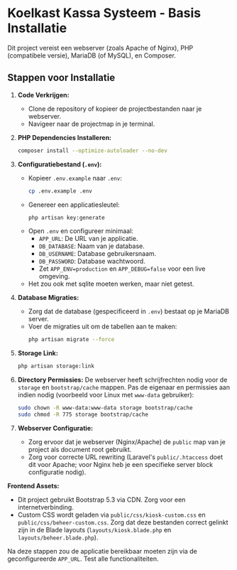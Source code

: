 # Koelkast Kassa Systeem - Basis Installatie

Dit project vereist een webserver (zoals Apache of Nginx), PHP (compatibele versie), MariaDB (of MySQL), en Composer.

## Stappen voor Installatie

1.  **Code Verkrijgen:**
    * Clone de repository of kopieer de projectbestanden naar je webserver.
    * Navigeer naar de projectmap in je terminal.

2.  **PHP Dependencies Installeren:**
    ```bash
    composer install --optimize-autoloader --no-dev
    ```

3.  **Configuratiebestand (`.env`):**
    * Kopieer `.env.example` naar `.env`:
      ```bash
      cp .env.example .env
      ```
    * Genereer een applicatiesleutel:
      ```bash
      php artisan key:generate
      ```
    * Open `.env` en configureer minimaal:
        * `APP_URL`: De URL van je applicatie.
        * `DB_DATABASE`: Naam van je database.
        * `DB_USERNAME`: Database gebruikersnaam.
        * `DB_PASSWORD`: Database wachtwoord.
        * Zet `APP_ENV=production` en `APP_DEBUG=false` voor een live omgeving.
    * Het zou ook met sqlite moeten werken, maar niet getest.

4.  **Database Migraties:**
    * Zorg dat de database (gespecificeerd in `.env`) bestaat op je MariaDB server.
    * Voer de migraties uit om de tabellen aan te maken:
      ```bash
      php artisan migrate --force
      ```

5.  **Storage Link:**
    ```bash
    php artisan storage:link
    ```

6.  **Directory Permissies:**
    De webserver heeft schrijfrechten nodig voor de `storage` en `bootstrap/cache` mappen. Pas de eigenaar en permissies aan indien nodig (voorbeeld voor Linux met `www-data` gebruiker):
    ```bash
    sudo chown -R www-data:www-data storage bootstrap/cache
    sudo chmod -R 775 storage bootstrap/cache
    ```

7.  **Webserver Configuratie:**
    * Zorg ervoor dat je webserver (Nginx/Apache) de `public` map van je project als document root gebruikt.
    * Zorg voor correcte URL rewriting (Laravel's `public/.htaccess` doet dit voor Apache; voor Nginx heb je een specifieke server block configuratie nodig).

**Frontend Assets:**
* Dit project gebruikt Bootstrap 5.3 via CDN. Zorg voor een internetverbinding.
* Custom CSS wordt geladen via `public/css/kiosk-custom.css` en `public/css/beheer-custom.css`. Zorg dat deze bestanden correct gelinkt zijn in de Blade layouts (`layouts/kiosk.blade.php` en `layouts/beheer.blade.php`).

Na deze stappen zou de applicatie bereikbaar moeten zijn via de geconfigureerde `APP_URL`. Test alle functionaliteiten.